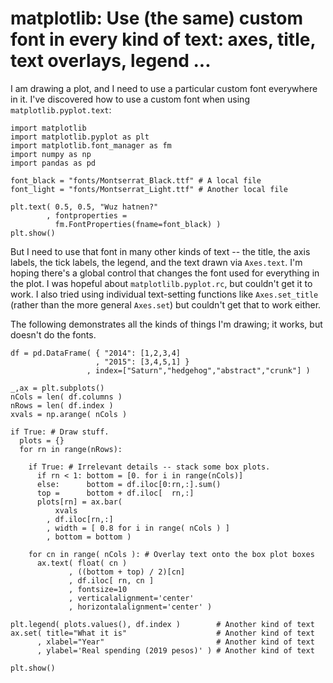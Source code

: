 # matplotlib: Use (the same) custom font in every kind of text: axes, title, text overlays, legend ...

I am drawing a plot, and I need to use a particular custom font everywhere in it. I've discovered how to use a custom font when using `matplotlib.pyplot.text`:

```
import matplotlib
import matplotlib.pyplot as plt
import matplotlib.font_manager as fm
import numpy as np
import pandas as pd

font_black = "fonts/Montserrat_Black.ttf" # A local file
font_light = "fonts/Montserrat_Light.ttf" # Another local file

plt.text( 0.5, 0.5, "Wuz hatnen?"
        , fontproperties =
          fm.FontProperties(fname=font_black) )
plt.show()
```

But I need to use that font in many other kinds of text -- the title, the axis labels, the tick labels, the legend, and the text drawn via `Axes.text`. I'm hoping there's a global control that changes the font used for everything in the plot. I was hopeful about `matplotlilb.pyplot.rc`, but couldn't get it to work. I also tried using individual text-setting functions like `Axes.set_title` (rather than the more general `Axes.set`) but couldn't get that to work either.

The following demonstrates all the kinds of things I'm drawing; it works, but doesn't do the fonts.

```
df = pd.DataFrame( { "2014": [1,2,3,4]
                   , "2015": [3,4,5,1] }
                 , index=["Saturn","hedgehog","abstract","crunk"] )

_,ax = plt.subplots()
nCols = len( df.columns )
nRows = len( df.index )
xvals = np.arange( nCols )

if True: # Draw stuff.
  plots = {}
  for rn in range(nRows):

    if True: # Irrelevant details -- stack some box plots.
      if rn < 1: bottom = [0. for i in range(nCols)]
      else:      bottom = df.iloc[0:rn,:].sum()
      top =      bottom + df.iloc[  rn,:]
      plots[rn] = ax.bar(
          xvals
        , df.iloc[rn,:]
        , width = [ 0.8 for i in range( nCols ) ]
        , bottom = bottom )

    for cn in range( nCols ): # Overlay text onto the box plot boxes
      ax.text( float( cn )
             , ((bottom + top) / 2)[cn]
             , df.iloc[ rn, cn ]
             , fontsize=10
             , verticalalignment='center'
             , horizontalalignment='center' )

plt.legend( plots.values(), df.index )        # Another kind of text
ax.set( title="What it is"                    # Another kind of text
      , xlabel="Year"                         # Another kind of text
      , ylabel='Real spending (2019 pesos)' ) # Another kind of text

plt.show()
```
